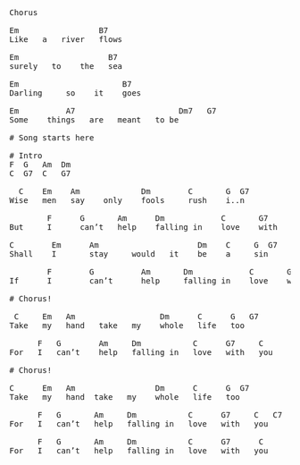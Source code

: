<pre>
Chorus

Em                 B7
Like   a   river   flows

Em                   B7
surely   to    the   sea

Em                      B7
Darling     so    it    goes

Em          A7                      Dm7   G7
Some    things   are   meant   to be

# Song starts here

# Intro
F  G   Am  Dm
C  G7  C   G7

  C    Em    Am             Dm        C       G  G7
Wise   men   say    only    fools     rush    i..n

        F      G       Am      Dm            C       G7     C  G7
But     I      can’t   help    falling in    love    with   you

C        Em      Am                     Dm    C     G  G7
Shall    I       stay     would   it    be    a     sin

        F        G          Am       Dm            C       G7      C
If      I        can’t      help     falling in    love    with    you

# Chorus!

 C     Em   Am                  Dm      C      G   G7
Take   my   hand   take   my    whole   life   too

      F   G        Am     Dm           C      G7     C
For   I   can’t    help   falling in   love   with   you

# Chorus!

C      Em   Am                 Dm      C      G  G7
Take   my   hand  take   my    whole   life   too

      F   G       Am     Dm           C      G7     C   C7
For   I   can’t   help   falling in   love   with   you

      F   G       Am     Dm           C      G7      C
For   I   can’t   help   falling in   love   with   you
</pre>